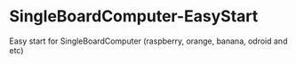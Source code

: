# SingleBoardComputer-EasyStart
Easy start for SingleBoardComputer (raspberry, orange, banana, odroid and etc)
